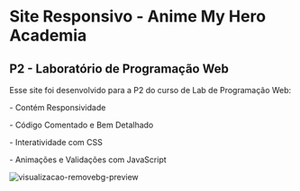 <h1>Site Responsivo - Anime My Hero Academia</h1>
<h2>P2 - Laboratório de Programação Web</h2>
<p>Esse site foi desenvolvido para a P2 do curso de Lab de Programação Web:</p>
<p>- Contém Responsividade</p>
<p>- Código Comentado e Bem Detalhado</p>
<p>- Interatividade com CSS</p>
<p>- Animações e Validações com JavaScript</p>

![visualizacao-removebg-preview](https://github.com/user-attachments/assets/34b2dc0c-051b-423f-b169-97738b444d66)
